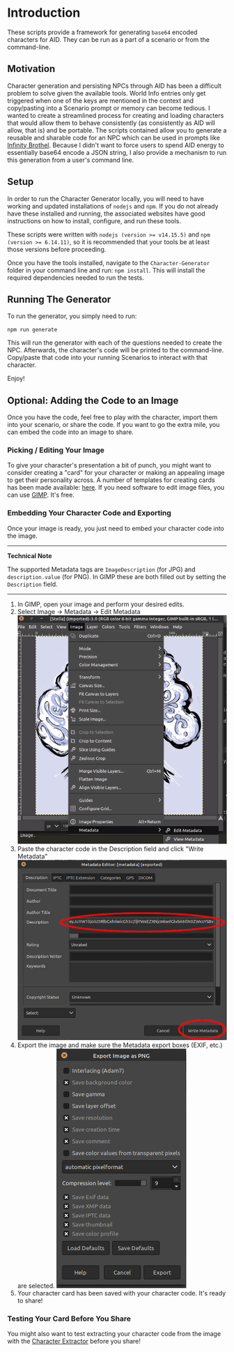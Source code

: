 # Introduction
These scripts provide a framework for generating `base64` encoded characters for AID. They can be run as a part of a scenario or from the command-line.

## Motivation
Character generation and persisting NPCs through AID has been a difficult problem to solve given the available tools. World Info entries only get triggered when one of the keys are mentioned in the context and copy/pasting into a Scenario prompt or memory can become tedious. I wanted to create a streamlined process for creating and loading characters that would allow them to behave consistently (as consistently as AID will allow, that is) and be portable. The scripts contained allow you to generate a reusable and sharable code for an NPC which can be used in prompts like [Infinity Brothel](https://github.com/CoomersGuide/CoomersGuide.github.io/tree/main/User-Content/Sink-chan/Infinity-Brothel/Infinity-Brothel).
Because I didn't want to force users to spend AID energy to essentially base64 encode a JSON string, I also provide a mechanism to run this generation from a user's command line.

## Setup
In order to run the Character Generator locally, you will need to have working and updated installations of `nodejs` and `npm`. If you do not already have these installed and running, the associated websites have good instructions on how to install, configure, and run these tools.

These scripts were written with `nodejs (version >= v14.15.5)` and `npm (version >= 6.14.11)`, so it is recommended that your tools be at least those versions before proceeding.

Once you have the tools installed, navigate to the `Character-Generator` folder in your command line and run: `npm install`. This will install the required dependencies needed to run the tests.

## Running The Generator
To run the generator, you simply need to run:
```
npm run generate
```
This will run the generator with each of the questions needed to create the NPC. Afterwards, the character's code will be printed to the command-line. Copy/paste that code into your running Scenarios to interact with that character.

Enjoy!

## Optional: Adding the Code to an Image
Once you have the code, feel free to play with the character, import them into your scenario, or share the code. If you want to go the extra mile, you can embed the code into an image to share.

### Picking / Editing Your Image
To give your character's presentation a bit of punch, you might want to consider creating a "card" for your character or making an appealing image to get their personality across. A number of templates for creating cards has been made available: [here](https://TODO). If you need software to edit image files, you can use [GIMP](https://www.gimp.org/downloads/). It's free.

### Embedding Your Character Code and Exporting
Once your image is ready, you just need to embed your character code into the image.

---
**Technical Note**

The supported Metadata tags are `ImageDescription` (for JPG) and `description.value` (for PNG). In GIMP these are both filled out by setting the `Description` field.

---

1. In GIMP, open your image and perform your desired edits.
1. Select Image -> Metadata -> Edit Metadata
![metadata](img/metadata.png)
1. Paste the character code in the Description field and click "Write Metadata"
![write metadata](img/writeMetadata.png)
1. Export the image and make sure the Metadata export boxes (EXIF, etc.) are selected.
![export](img/export.png)
1. Your character card has been saved with your character code. It's ready to share!

### Testing Your Card Before You Share
You might also want to test extracting your character code from the image with the [Character Extractor](https://github.com/CoomersGuide/CoomersGuide.github.io/tree/main/Tools/Character%20Extractor) before you share!
